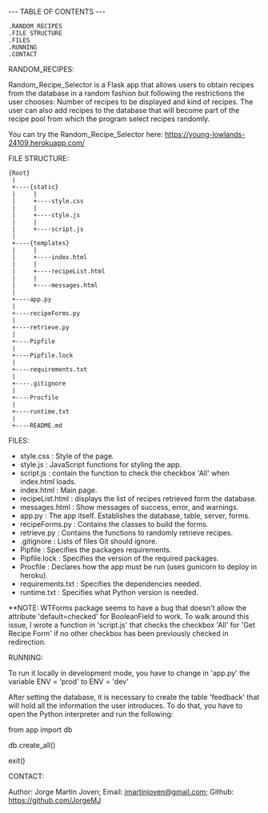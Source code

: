 --- TABLE OF CONTENTS ---

	.RANDOM_RECIPES
	.FILE STRUCTURE
	.FILES
	.RUNNING
	.CONTACT

RANDOM_RECIPES:

Random_Recipe_Selector is a Flask app that allows users to obtain recipes from the database in a random fashion but following the restrictions the user chooses: Number of recipes to be displayed and kind of recipes. The user can also add recipes to the database that will become part of the recipe pool from which the program select recipes randomly.

You can try the Random_Recipe_Selector here: https://young-lowlands-24109.herokuapp.com/

FILE STRUCTURE:

	{Root}
	 |
	 +----{static}
	 |     |
	 |     +----style.css
	 |     |
	 |     +----style.js
	 |     |
	 |     +----script.js
	 |
	 +----{templates}
	 |     |
     |     +----index.html
     |     |
     |     +----recipeList.html
     |     |
     |     +----messages.html
     |
     +----app.py
     |
     +----recipeForms.py
     |
     +----retrieve.py
     |
     +----Pipfile
     |
     +----Pipfile.lock
     |
     +----requirements.txt
     |
     +----.gitignore
     |
     +----Procfile
     |
     +----runtime.txt
     |
     +----README.md


FILES:

<ul>
	<li>style.css : Style of the page.</li>
	<li>style.js : JavaScript functions for styling the app.</li>
	<li>script.js : contain the function to check the checkbox 'All' when index.html loads.</li>
	<li>index.html : Main page.</li>
	<li>recipeList.html : displays the list of recipes retrieved form the database.</li>
	<li>messages.html : Show messages of success, error, and warnings.</li>
	<li>app.py : The app itself. Establishes the database, table, server, forms.</li>
	<li>recipeForms.py : Contains the classes to build the forms.</li>
	<li>retrieve.py : Contains the functions to randomly retrieve recipes.</li>
	<li>.gitignore : Lists of files Git should ignore.</li>
	<li>Pipfile : Specifies the packages requirements.</li>
	<li>Pipfile.lock : Specifies the version of the required packages.</li>
	<li>Procfile : Declares how the app must be run (uses gunicorn to deploy in heroku).</li>
	<li>requirements.txt : Specifies the dependencies needed.</li>
	<li>runtime.txt : Specifies what Python version is needed.</li>
</ul>

**NOTE: WTForms package seems to have a bug that doesn't allow the attribute 'default=checked' for BooleanField to work. To walk around this issue, I wrote a function in 'script.js' that checks the checkbox 'All' for 'Get Recipe Form' if no other checkbox has been previously checked in redirection.

RUNNING:

To run it locally in development mode, you have to change in 'app.py' the variable ENV = 'prod' to ENV = 'dev'

After setting the database, it is necessary to create the table 'feedback' that will hold all the information the user introduces. To do that, you have to open the Python interpreter and run the following:

from app import db

db.create_all()

exit()

CONTACT:

Author: Jorge Martin Joven; Email: jmartinjoven@gmail.com; Github: https://github.com/JorgeMJ

